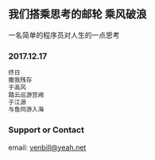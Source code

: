 ## 我们搭乘思考的邮轮 乘风破浪

一名简单的程序员对人生的一点思考


### 2017.12.17

```markdown
终日
撒我残存
于高风
踏云巡游宫阙
于江源
与鱼同游入海
```


### Support or Contact
email:  venbill@yeah.net
